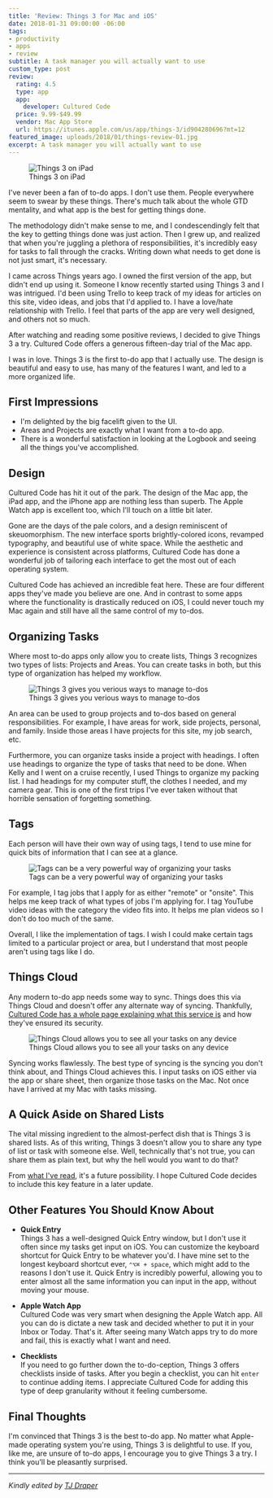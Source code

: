 ```yaml
---
title: 'Review: Things 3 for Mac and iOS'
date: 2018-01-31 09:00:00 -06:00
tags:
- productivity
- apps
- review
subtitle: A task manager you will actually want to use
custom_type: post
review:
  rating: 4.5
  type: app
  app:
    developer: Cultured Code
  price: 9.99-$49.99
  vendor: Mac App Store
  url: https://itunes.apple.com/us/app/things-3/id904280696?mt=12
featured_image: uploads/2018/01/things-review-01.jpg
excerpt: A task manager you will actually want to use
---
```

<figure class="extendout">
  <img src="{{ site.url }}/uploads/2018/01/things-review-01.jpg" alt="Things 3 on iPad">
  <figcaption>Things 3 on iPad</figcaption>
</figure>

I've never been a fan of to-do apps. I don't use them. People everywhere seem to swear by these things. There's much talk about the whole GTD mentality, and what app is the best for getting things done.

The methodology didn't make sense to me, and I condescendingly felt that the key to getting things done was just action. Then I grew up, and realized that when you're juggling a plethora of responsibilities, it's incredibly easy for tasks to fall through the cracks. Writing down what needs to get done is not just smart, it's necessary.

I came across Things years ago. I owned the first version of the app, but didn't end up using it. Someone I know recently started using Things 3 and I was intrigued. I'd been using Trello to keep track of my ideas for articles on this site, video ideas, and jobs that I'd applied to. I have a love/hate relationship with Trello. I feel that parts of the app are very well designed, and others not so much.

After watching and reading some positive reviews, I decided to give Things 3 a try. Cultured Code offers a generous fifteen-day trial of the Mac app.

I was in love. Things 3 is the first to-do app that I actually use. The design is beautiful and easy to use, has many of the features I want, and led to a more organized life.

## First Impressions

- I'm delighted by the big facelift given to the UI.
- Areas and Projects are exactly what I want from a to-do app.
- There is a wonderful satisfaction in looking at the Logbook and seeing all the things you've accomplished.

## Design

Cultured Code has hit it out of the park. The design of the Mac app, the iPad app, and the iPhone app are nothing less than superb. The Apple Watch app is excellent too, which I'll touch on a little bit later.

Gone are the days of the pale colors, and a design reminiscent of skeuomorphism. The new interface sports brightly-colored icons, revamped typography, and beautiful use of white space. While the aesthetic and experience is consistent across platforms, Cultured Code has done a wonderful job of tailoring each interface to get the most out of each operating system.

Cultured Code has achieved an incredible feat here. These are four different apps they've made you believe are one. And in contrast to some apps where the functionality is drastically reduced on iOS, I could never touch my Mac again and still have all the same control of my to-dos.

## Organizing Tasks

Where most to-do apps only allow you to create lists, Things 3 recognizes two types of lists: Projects and Areas. You can create tasks in both, but this type of organization has helped my workflow.

<figure class="extendout">
  <img src="{{ site.url }}/uploads/2018/01/things-review-04.jpg" alt="Things 3 gives you verious ways to manage to-dos">
  <figcaption>Things 3 gives you verious ways to manage to-dos</figcaption>
</figure>

An area can be used to group projects and to-dos based on general responsibilities. For example, I have areas for work, side projects, personal, and family. Inside those areas I have projects for this site, my job search, etc.

Furthermore, you can organize tasks inside a project with headings. I often use headings to organize the type of tasks that need to be done. When Kelly and I went on a cruise recently, I used Things to organize my packing list. I had headings for my computer stuff, the clothes I needed, and my camera gear. This is one of the first trips I've ever taken without that horrible sensation of forgetting something.

## Tags

Each person will have their own way of using tags, I tend to use mine for quick bits of information that I can see at a glance.

<figure class="alignleft">
  <img src="{{ site.url }}/uploads/2018/01/things-review-05.jpg" alt="Tags can be a very powerful way of organizing your tasks">
  <figcaption>Tags can be a very powerful way of organizing your tasks</figcaption>
</figure>

For example, I tag jobs that I apply for as either "remote" or "onsite". This helps me keep track of what types of jobs I'm applying for. I tag YouTube video ideas with the category the video fits into. It helps me plan videos so I don't do too much of the same.

Overall, I like the implementation of tags. I wish I could make certain tags limited to a particular project or area, but I understand that most people aren't using tags like I do.

## Things Cloud

Any modern to-do app needs some way to sync. Things does this via Things Cloud and doesn't offer any alternate way of syncing. Thankfully, [Cultured Code has a whole page explaining what this service is](https://culturedcode.com/things/cloud/) and how they've ensured its security.

<figure class="alignright">
  <img src="{{ site.url }}/uploads/2018/01/things-review-03.jpg" alt="Things Cloud allows you to see all your tasks on any device">
  <figcaption>Things Cloud allows you to see all your tasks on any device</figcaption>
</figure>

Syncing works flawlessly. The best type of syncing is the syncing you don't think about, and Things Cloud achieves this. I input tasks on iOS either via the app or share sheet, then organize those tasks on the Mac. Not once have I arrived at my Mac with tasks missing.

## A Quick Aside on Shared Lists

The vital missing ingredient to the almost-perfect dish that is Things 3 is shared lists. As of this writing, Things 3 doesn't allow you to share any type of list or task with someone else. Well, technically that's not true, you can share them as plain text, but why the hell would you want to do that?

From [what I've read](https://twitter.com/culturedcode/status/958393691487571968), it's a future possibility. I hope Cultured Code decides to include this key feature in a later update.

## Other Features You Should Know About

- **Quick Entry**  
Things 3 has a well-designed Quick Entry window, but I don't use it often since my tasks get input on iOS. You can customize the keyboard shortcut for Quick Entry to be whatever you'd. I have mine set to the longest keyboard shortcut ever, `⌃⌥⌘ + space`, which might add to the reasons I don't use it. Quick Entry is incredibly powerful, allowing you to enter almost all the same information you can input in the app, without moving your mouse.

- **Apple Watch App**  
Cultured Code was very smart when designing the Apple Watch app. All you can do is dictate a new task and decided whether to put it in your Inbox or Today. That's it. After seeing many Watch apps try to do more and fail, this is exactly what I want and need.

- **Checklists**  
If you need to go further down the to-do-ception, Things 3 offers checklists inside of tasks. After you begin a checklist, you can hit `enter` to continue adding items. I appreciate Cultured Code for adding this type of deep granularity without it feeling cumbersome.

## Final Thoughts

I'm convinced that Things 3 is the best to-do app. No matter what Apple-made operating system you're using, Things 3 is delightful to use. If you, like me, are unsure of to-do apps, I encourage you to give Things 3 a try. I think you'll be pleasantly surprised.

---

*Kindly edited by [TJ Draper](/authors/tjdraper)*
